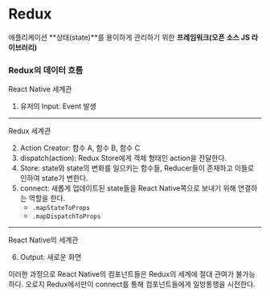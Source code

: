 # Redux

애플리케이션 **상태(state)**를 용이하게 관리하기 위한 **프레임워크(오픈 소스 JS 라이브러리)**

### Redux의 데이터 흐름

React Native 세계관

1. 유저의 Input: Event 발생

---

Redux 세계관

2. Action Creator: 함수 A, 함수 B, 함수 C
3. dispatch(action): Redux Store에게 객체 형태인 action을 전달한다.
4. Store: state와 state의 변화를 일으키는 함수들, Reducer들이 존재하고 이들로 인하여 state가 변한다.
5. connect: 새롭게 업데이트된 state들을 React Native쪽으로 보내기 위해 연결하는 역할을 한다.
   + `.mapStateToProps`
   + `.mapDispatchToProps`

---

React Native의 세계관

6. Output: 새로운 화면

이러한 과정으로 React Native의 컴포넌트들은 Redux의 세계에 절대 관여가 불가능하다. 오로지 Redux에서만이 connect를 통해 컴포넌트들에게 일방통행을 시전한다.

